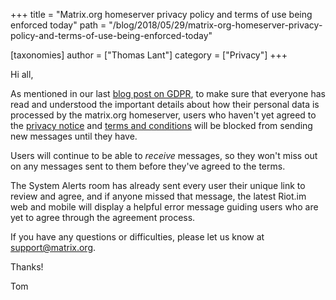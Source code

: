 +++
title = "Matrix.org homeserver privacy policy and terms of use being enforced today"
path = "/blog/2018/05/29/matrix-org-homeserver-privacy-policy-and-terms-of-use-being-enforced-today"

[taxonomies]
author = ["Thomas Lant"]
category = ["Privacy"]
+++

Hi all,

As mentioned in our last <a href="/blog/2018/05/25/gdpr-on-matrix-org/">blog post on GDPR</a>, to make sure that everyone has read and understood the important details about how their personal data is processed by the matrix.org homeserver, users who haven't yet agreed to the <a href="/docs/guides/privacy_notice.html">privacy notice</a> and <a href="/docs/guides/terms_and_conditions.html">terms and conditions</a> will be blocked from sending new messages until they have.

Users will continue to be able to <em>receive</em> messages, so they won't miss out on any messages sent to them before they've agreed to the terms.

The System Alerts room has already sent every user their unique link to review and agree, and if anyone missed that message, the latest Riot.im web and mobile will display a helpful error message guiding users who are yet to agree through the agreement process.

If you have any questions or difficulties, please let us know at <a href="mailto:support@matrix.org">support@matrix.org</a>.

Thanks!

Tom
